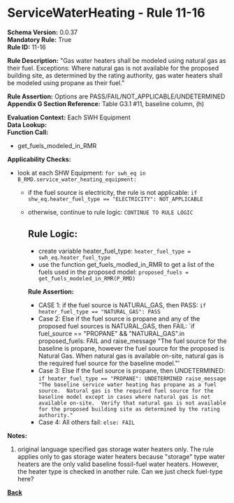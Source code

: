 # ServiceWaterHeating - Rule 11-16

**Schema Version:** 0.0.37  
**Mandatory Rule:** True  
**Rule ID:** 11-16  

**Rule Description:** "Gas water heaters shall be modeled using natural gas as their fuel.  Exceptions: Where natural gas is not available for the proposed building site, as determined by the rating authority, gas water heaters shall be modeled using propane as their fuel."  

**Rule Assertion:** Options are PASS/FAIL/NOT_APPLICABLE/UNDETERMINED  
**Appendix G Section Reference:** Table G3.1 #11, baseline column, (h)  

**Evaluation Context:** Each SWH Equipment  
**Data Lookup:**   
**Function Call:**
- get_fuels_modeled_in_RMR


**Applicability Checks:**
- look at each SHW Equipment: `for swh_eq in B_RMD.service_water_heating_equipment:`
  - if the fuel source is electricity, the rule is not applicable: `if shw_eq.heater_fuel_type == "ELECTRICITY": NOT_APPLICABLE`
  - otherwise, continue to rule logic: `CONTINUE TO RULE LOGIC`
  
    ## Rule Logic:
    - create variable heater_fuel_type: `heater_fuel_type = swh_eq.heater_fuel_type`
    - use the function get_fuels_modled_in_RMR to get a list of the fuels used in the proposed model: `proposed_fuels = get_fuels_modeled_in_RMR(P_RMD)`

    **Rule Assertion:**  
    - CASE 1: if the fuel source is NATURAL_GAS, then PASS: `if heater_fuel_type == "NATURAL_GAS": PASS`
    - Case 2: Else if the fuel source is propane and any of the proposed fuel sources is NATURAL_GAS, then FAIL: `if fuel_source == "PROPANE" && "NATURAL_GAS".in proposed_fuels: FAIL and raise_message "The fuel source for the baseline is propane, however the fuel source for the proposed is Natural Gas.  When natural gas is available on-site, natural gas is the required fuel source for the baseline model."'
    - Case 3: Else if the fuel source is propane, then UNDETERMINED: `if heater_fuel_type == "PROPANE": UNDETERMINED raise_message "The baseline service water heating has propane as a fuel source.  Natural gas is the required fuel source for the baseline model except in cases where natural gas is not available on-site.  Verify that natural gas is not available for the proposed building site as determined by the rating authority."`
    - Case 4: All others fail: `else: FAIL`


**Notes:**

1. original language specified gas storage water heaters only.  The rule applies only to gas storage water heaters because "storage" type water heaters are the only valid baseline fossil-fuel water heaters.  However, the heater type is checked in another rule.  Can we just check fuel-type here?

**[Back](../_toc.md)**
